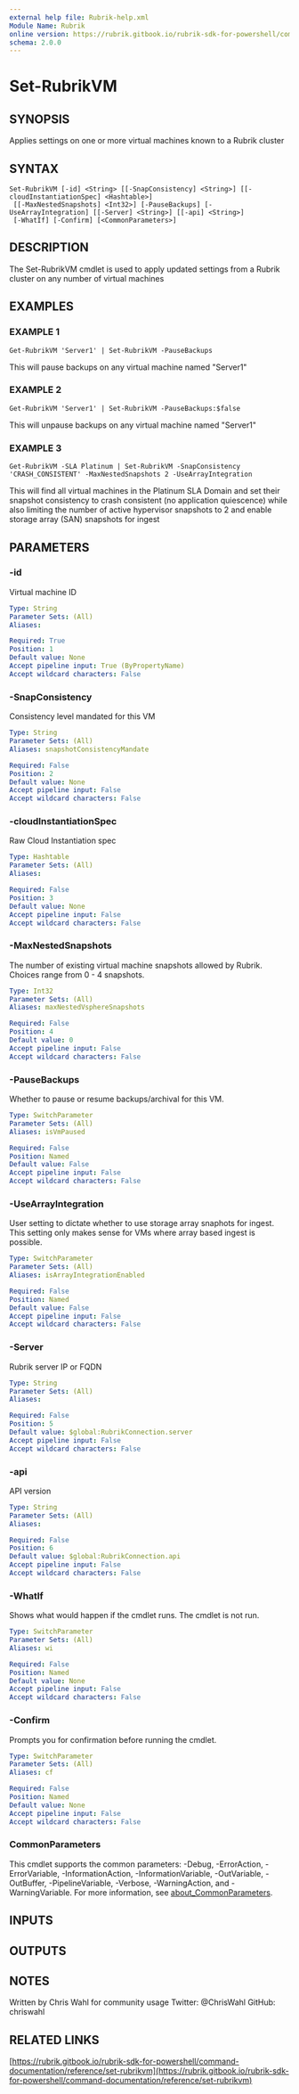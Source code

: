 ```yaml
---
external help file: Rubrik-help.xml
Module Name: Rubrik
online version: https://rubrik.gitbook.io/rubrik-sdk-for-powershell/command-documentation/reference/set-rubrikvm
schema: 2.0.0
---
```


# Set-RubrikVM

## SYNOPSIS
Applies settings on one or more virtual machines known to a Rubrik cluster

## SYNTAX

```
Set-RubrikVM [-id] <String> [[-SnapConsistency] <String>] [[-cloudInstantiationSpec] <Hashtable>]
 [[-MaxNestedSnapshots] <Int32>] [-PauseBackups] [-UseArrayIntegration] [[-Server] <String>] [[-api] <String>]
 [-WhatIf] [-Confirm] [<CommonParameters>]
```

## DESCRIPTION
The Set-RubrikVM cmdlet is used to apply updated settings from a Rubrik cluster on any number of virtual machines

## EXAMPLES

### EXAMPLE 1
```
Get-RubrikVM 'Server1' | Set-RubrikVM -PauseBackups
```

This will pause backups on any virtual machine named "Server1"

### EXAMPLE 2
```
Get-RubrikVM 'Server1' | Set-RubrikVM -PauseBackups:$false
```

This will unpause backups on any virtual machine named "Server1"

### EXAMPLE 3
```
Get-RubrikVM -SLA Platinum | Set-RubrikVM -SnapConsistency 'CRASH_CONSISTENT' -MaxNestedSnapshots 2 -UseArrayIntegration
```

This will find all virtual machines in the Platinum SLA Domain and set their snapshot consistency to crash consistent (no application quiescence)
while also limiting the number of active hypervisor snapshots to 2 and enable storage array (SAN) snapshots for ingest

## PARAMETERS

### -id
Virtual machine ID

```yaml
Type: String
Parameter Sets: (All)
Aliases:

Required: True
Position: 1
Default value: None
Accept pipeline input: True (ByPropertyName)
Accept wildcard characters: False
```

### -SnapConsistency
Consistency level mandated for this VM

```yaml
Type: String
Parameter Sets: (All)
Aliases: snapshotConsistencyMandate

Required: False
Position: 2
Default value: None
Accept pipeline input: False
Accept wildcard characters: False
```

### -cloudInstantiationSpec
Raw Cloud Instantiation spec

```yaml
Type: Hashtable
Parameter Sets: (All)
Aliases:

Required: False
Position: 3
Default value: None
Accept pipeline input: False
Accept wildcard characters: False
```

### -MaxNestedSnapshots
The number of existing virtual machine snapshots allowed by Rubrik.
Choices range from 0 - 4 snapshots.

```yaml
Type: Int32
Parameter Sets: (All)
Aliases: maxNestedVsphereSnapshots

Required: False
Position: 4
Default value: 0
Accept pipeline input: False
Accept wildcard characters: False
```

### -PauseBackups
Whether to pause or resume backups/archival for this VM.

```yaml
Type: SwitchParameter
Parameter Sets: (All)
Aliases: isVmPaused

Required: False
Position: Named
Default value: False
Accept pipeline input: False
Accept wildcard characters: False
```

### -UseArrayIntegration
User setting to dictate whether to use storage array snaphots for ingest.
This setting only makes sense for VMs where array based ingest is possible.

```yaml
Type: SwitchParameter
Parameter Sets: (All)
Aliases: isArrayIntegrationEnabled

Required: False
Position: Named
Default value: False
Accept pipeline input: False
Accept wildcard characters: False
```

### -Server
Rubrik server IP or FQDN

```yaml
Type: String
Parameter Sets: (All)
Aliases:

Required: False
Position: 5
Default value: $global:RubrikConnection.server
Accept pipeline input: False
Accept wildcard characters: False
```

### -api
API version

```yaml
Type: String
Parameter Sets: (All)
Aliases:

Required: False
Position: 6
Default value: $global:RubrikConnection.api
Accept pipeline input: False
Accept wildcard characters: False
```

### -WhatIf
Shows what would happen if the cmdlet runs.
The cmdlet is not run.

```yaml
Type: SwitchParameter
Parameter Sets: (All)
Aliases: wi

Required: False
Position: Named
Default value: None
Accept pipeline input: False
Accept wildcard characters: False
```

### -Confirm
Prompts you for confirmation before running the cmdlet.

```yaml
Type: SwitchParameter
Parameter Sets: (All)
Aliases: cf

Required: False
Position: Named
Default value: None
Accept pipeline input: False
Accept wildcard characters: False
```

### CommonParameters
This cmdlet supports the common parameters: -Debug, -ErrorAction, -ErrorVariable, -InformationAction, -InformationVariable, -OutVariable, -OutBuffer, -PipelineVariable, -Verbose, -WarningAction, and -WarningVariable. For more information, see [about_CommonParameters](http://go.microsoft.com/fwlink/?LinkID=113216).

## INPUTS

## OUTPUTS

## NOTES
Written by Chris Wahl for community usage
Twitter: @ChrisWahl
GitHub: chriswahl

## RELATED LINKS

[https://rubrik.gitbook.io/rubrik-sdk-for-powershell/command-documentation/reference/set-rubrikvm](https://rubrik.gitbook.io/rubrik-sdk-for-powershell/command-documentation/reference/set-rubrikvm)


